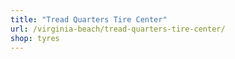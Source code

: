 ```yaml
---
title: "Tread Quarters Tire Center"
url: /virginia-beach/tread-quarters-tire-center/
shop: tyres
---
```

